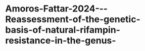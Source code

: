 # Amoros-Fattar-2024---Reassessment-of-the-genetic-basis-of-natural-rifampin-resistance-in-the-genus-
